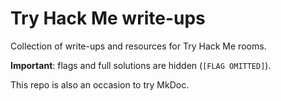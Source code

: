 # Try Hack Me write-ups

Collection of write-ups and resources for Try Hack Me rooms.

**Important**: flags and full solutions are hidden (`[FLAG OMITTED]`).

This repo is also an occasion to try MkDoc.
